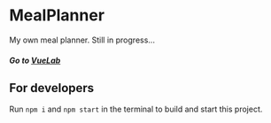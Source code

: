 # MealPlanner
My own meal planner.
Still in progress...

##### Go to [VueLab](https://mealplannerr.netlify.app/)


## For developers

Run `npm i` and `npm start` in the terminal to build and start this project.
